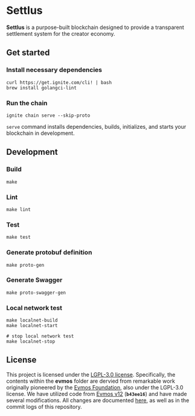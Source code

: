 # Settlus

**Settlus** is a purpose-built blockchain designed to provide a transparent settlement system for the creator economy.

## Get started
### Install necessary dependencies
```shell
curl https://get.ignite.com/cli! | bash
brew install golangci-lint
```

### Run the chain
```shell
ignite chain serve --skip-proto
```

`serve` command installs dependencies, builds, initializes, and starts your blockchain in development.

## Development
### Build
```shell
make
```

### Lint
```shell
make lint
```

### Test
```shell
make test
```

### Generate protobuf definition
```shell
make proto-gen
```

### Generate Swagger
```shell
make proto-swagger-gen
```

### Local network test
```shell
make localnet-build
make localnet-start

# stop local network test
make localnet-stop
```

## License
This project is licensed under the [LGPL-3.0 license](LICENSE). Specifically, the contents within the **evmos** folder are dervied from remarkable work originally pioneered by the [Evmos Foundation](https://evmos.org/), also under the LGPL-3.0 license. We have utilized code from [Evmos v12](https://github.com/evmos/evmos/commits/release/v12.x.x/) (**`b43ee16`**) and have made several modifications. All changes are documented [here](/evmos/CHANGES.diff), as well as in the commit logs of this repository.
